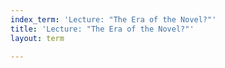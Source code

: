 ```yaml
---
index_term: 'Lecture: "The Era of the Novel?"'
title: 'Lecture: "The Era of the Novel?"'
layout: term

---
```


